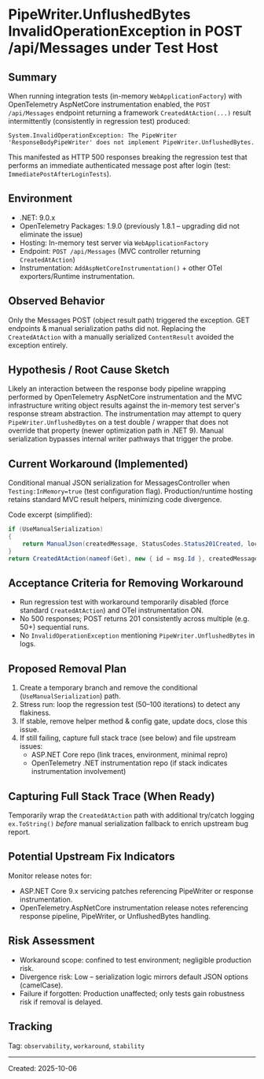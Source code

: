 # PipeWriter.UnflushedBytes InvalidOperationException in POST /api/Messages under Test Host

## Summary
When running integration tests (in-memory `WebApplicationFactory`) with OpenTelemetry AspNetCore instrumentation enabled, the `POST /api/Messages` endpoint returning a framework `CreatedAtAction(...)` result intermittently (consistently in regression test) produced:

```
System.InvalidOperationException: The PipeWriter 'ResponseBodyPipeWriter' does not implement PipeWriter.UnflushedBytes.
```

This manifested as HTTP 500 responses breaking the regression test that performs an immediate authenticated message post after login (test: `ImmediatePostAfterLoginTests`).

## Environment
- .NET: 9.0.x
- OpenTelemetry Packages: 1.9.0 (previously 1.8.1 – upgrading did not eliminate the issue)
- Hosting: In-memory test server via `WebApplicationFactory`
- Endpoint: `POST /api/Messages` (MVC controller returning `CreatedAtAction`)
- Instrumentation: `AddAspNetCoreInstrumentation()` + other OTel exporters/Runtime instrumentation.

## Observed Behavior
Only the Messages POST (object result path) triggered the exception. GET endpoints & manual serialization paths did not. Replacing the `CreatedAtAction` with a manually serialized `ContentResult` avoided the exception entirely.

## Hypothesis / Root Cause Sketch
Likely an interaction between the response body pipeline wrapping performed by OpenTelemetry AspNetCore instrumentation and the MVC infrastructure writing object results against the in-memory test server's response stream abstraction. The instrumentation may attempt to query `PipeWriter.UnflushedBytes` on a test double / wrapper that does not override that property (newer optimization path in .NET 9). Manual serialization bypasses internal writer pathways that trigger the probe.

## Current Workaround (Implemented)
Conditional manual JSON serialization for MessagesController when `Testing:InMemory=true` (test configuration flag). Production/runtime hosting retains standard MVC result helpers, minimizing code divergence.

Code excerpt (simplified):
```csharp
if (UseManualSerialization)
{
    return ManualJson(createdMessage, StatusCodes.Status201Created, location);
}
return CreatedAtAction(nameof(Get), new { id = msg.Id }, createdMessage);
```

## Acceptance Criteria for Removing Workaround
- Run regression test with workaround temporarily disabled (force standard `CreatedAtAction`) and OTel instrumentation ON.
- No 500 responses; POST returns 201 consistently across multiple (e.g. 50+) sequential runs.
- No `InvalidOperationException` mentioning `PipeWriter.UnflushedBytes` in logs.

## Proposed Removal Plan
1. Create a temporary branch and remove the conditional (`UseManualSerialization`) path.
2. Stress run: loop the regression test (50–100 iterations) to detect any flakiness.
3. If stable, remove helper method & config gate, update docs, close this issue.
4. If still failing, capture full stack trace (see below) and file upstream issues:
   - ASP.NET Core repo (link traces, environment, minimal repro)
   - OpenTelemetry .NET instrumentation repo (if stack indicates instrumentation involvement)

## Capturing Full Stack Trace (When Ready)
Temporarily wrap the `CreatedAtAction` path with additional try/catch logging `ex.ToString()` *before* manual serialization fallback to enrich upstream bug report.

## Potential Upstream Fix Indicators
Monitor release notes for:
- ASP.NET Core 9.x servicing patches referencing PipeWriter or response instrumentation.
- OpenTelemetry.AspNetCore instrumentation release notes referencing response pipeline, PipeWriter, or UnflushedBytes handling.

## Risk Assessment
- Workaround scope: confined to test environment; negligible production risk.
- Divergence risk: Low – serialization logic mirrors default JSON options (camelCase).
- Failure if forgotten: Production unaffected; only tests gain robustness risk if removal is delayed.

## Tracking
Tag: `observability`, `workaround`, `stability`

---
Created: 2025-10-06
